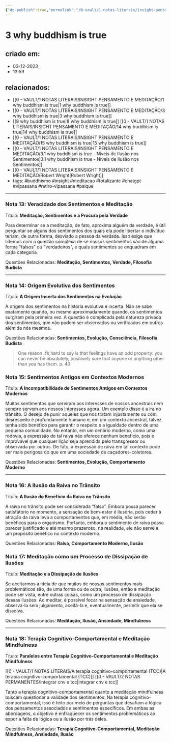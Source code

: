 ```yaml
---
{"dg-publish":true,"permalink":"/0-vault/1-notas-literais/insight-pensamento-e-meditacao/3-why-buddhism-is-true/","tags":["buddhismo","insight","meditacao","totalizante","chatgpt","vipassana","retiro-vipassana","psique"],"dgHomeLink":true,"dgShowLocalGraph":true,"dgShowFileTree":true,"dgEnableSearch":true}
---
```


# 3 why buddhism is true

## criado em: 
- 03-12-2023
- 13:59
## relacionados:

- [[0 - VAULT/1 NOTAS LITERAIS/INSIGHT PENSAMENTO E MEDITAÇÃO/1 why buddhism is true\|1 why buddhism is true]]
- [[0 - VAULT/1 NOTAS LITERAIS/INSIGHT PENSAMENTO E MEDITAÇÃO/3 why buddhism is true\|3 why buddhism is true]]
- [[8 why buddhism is true\|8 why buddhism is true]]
 [[0 - VAULT/1 NOTAS LITERAIS/INSIGHT PENSAMENTO E MEDITAÇÃO/14 why buddhism is true\|14 why buddhism is true]]
- [[0 - VAULT/1 NOTAS LITERAIS/INSIGHT PENSAMENTO E MEDITAÇÃO/15 why buddhism is true\|15 why buddhism is true]]
- [[0 - VAULT/1 NOTAS LITERAIS/INSIGHT PENSAMENTO E MEDITAÇÃO/3.1 why buddhism is true - Níveis de Ilusão nos Sentimentos\|3.1 why buddhism is true - Níveis de Ilusão nos Sentimentos]]
- [[0 - VAULT/1 NOTAS LITERAIS/INSIGHT PENSAMENTO E MEDITAÇÃO/Robert Wright\|Robert Wright]]
- tags: #buddhismo #insight #meditacao #totalizante #chatgpt #vipassana  #retiro-vipassana #psique 
---

### Nota 13: Veracidade dos Sentimentos e Meditação

Título: **Meditação, Sentimentos e a Procura pela Verdade**

Para determinar se a meditação, de fato, aproxima alguém da verdade, é útil perguntar se alguns dos sentimentos dos quais ela pode libertar o indivíduo teriam, de outra forma, desviado a pessoa da verdade. Isso exige que lidemos com a questão complexa de se nossos sentimentos são de alguma forma "falsos" ou "verdadeiros", e quais sentimentos se enquadram em cada categoria.

Questões Relacionadas: **Meditação, Sentimentos, Verdade, Filosofia Budista**

---

### Nota 14: Origem Evolutiva dos Sentimentos

Título: **A Origem Incerta dos Sentimentos na Evolução**

A origem dos sentimentos na história evolutiva é incerta. Não se sabe exatamente quando, ou mesmo aproximadamente quando, os sentimentos surgiram pela primeira vez. A questão é complicada pela natureza privada dos sentimentos, que não podem ser observados ou verificados em outros além de nós mesmos.

Questões Relacionadas: **Sentimentos, Evolução, Consciência, Filosofia Budista**

> One reason it’s hard to say is that feelings have an odd property: you can never be absolutely, positively sure that anyone or anything other than you has them. p. 40

### Nota 15: Sentimentos Antigos em Contextos Modernos

Título: **A Incompatibilidade de Sentimentos Antigos em Contextos Modernos**

Muitos sentimentos que serviram aos interesses de nossos ancestrais nem sempre servem aos nossos interesses agora. Um exemplo disso é a ira no trânsito. O desejo de punir aqueles que nos tratam injustamente ou com desrespeito é profundamente humano e, em um contexto ancestral, talvez tenha sido benéfico para garantir o respeito e a igualdade dentro de uma pequena comunidade. No entanto, em um cenário moderno, como uma rodovia, a expressão de tal raiva não oferece nenhum benefício, pois é improvável que qualquer lição seja aprendida pelo transgressor ou observada por outros. De fato, a expressão de raiva em tal contexto pode ser mais perigosa do que em uma sociedade de caçadores-coletores.

Questões Relacionadas: **Sentimentos, Evolução, Comportamento Moderno**

---

### Nota 16: A Ilusão da Raiva no Trânsito

Título: **A Ilusão do Benefício da Raiva no Trânsito**

A raiva no trânsito pode ser considerada "falsa". Embora possa parecer satisfatório no momento, a sensação de bem-estar é ilusória, pois ceder à atração da raiva leva a comportamentos que, em média, não serão benéficos para o organismo. Portanto, embora o sentimento de raiva possa parecer justificado e até mesmo prazeroso, na realidade, ele não serve a um propósito benéfico no contexto moderno.

Questões Relacionadas: **Raiva, Comportamento Moderno, Ilusão**

### Nota 17: Meditação como um Processo de Dissipação de Ilusões

Título: **Meditação e a Dissipação de Ilusões**

Se aceitarmos a ideia de que muitos de nossos sentimentos mais problemáticos são, de uma forma ou de outra, ilusões, então a meditação pode ser vista, entre outras coisas, como um processo de dissipação dessas ilusões. Ao meditar, é possível focar na sensação de ansiedade, observá-la sem julgamento, aceitá-la e, eventualmente, permitir que ela se dissolva.

Questões Relacionadas: **Meditação, Ilusão, Ansiedade, Mindfulness**

---

### Nota 18: Terapia Cognitivo-Comportamental e Meditação Mindfulness

Título: **Paralelos entre Terapia Cognitivo-Comportamental e Meditação Mindfulness**

[[0 - VAULT/1 NOTAS LITERAIS/A terapia cognitivo-comportamental (TCC)\|A terapia cognitivo-comportamental (TCC)]]
[[0 - VAULT/2 NOTAS PERMANENTES/integrar cnv e tcc\|integrar cnv e tcc]]

Tanto a terapia cognitivo-comportamental quanto a meditação mindfulness buscam questionar a validade dos sentimentos. Na terapia cognitivo-comportamental, isso é feito por meio de perguntas que desafiam a lógica dos pensamentos associados a sentimentos específicos. Em ambas as abordagens, o objetivo é enfraquecer os sentimentos problemáticos ao expor a falta de lógica ou a ilusão por trás deles. 

Questões Relacionadas: **Terapia Cognitivo-Comportamental, Meditação Mindfulness, Ansiedade, Ilusão**